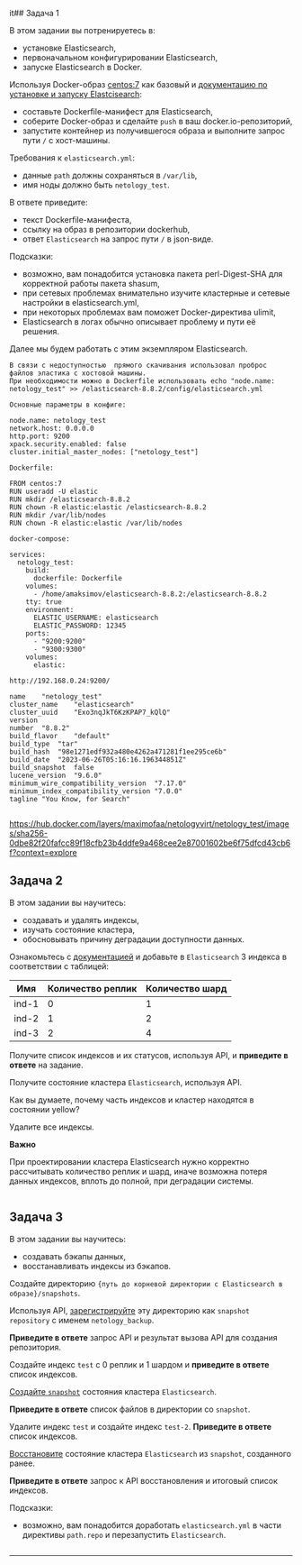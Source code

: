 it## Задача 1

В этом задании вы потренируетесь в:

- установке Elasticsearch,
- первоначальном конфигурировании Elasticsearch,
- запуске Elasticsearch в Docker.

Используя Docker-образ [centos:7](https://hub.docker.com/_/centos) как базовый и 
[документацию по установке и запуску Elastcisearch](https://www.elastic.co/guide/en/elasticsearch/reference/current/targz.html):

- составьте Dockerfile-манифест для Elasticsearch,
- соберите Docker-образ и сделайте `push` в ваш docker.io-репозиторий,
- запустите контейнер из получившегося образа и выполните запрос пути `/` c хост-машины.

Требования к `elasticsearch.yml`:

- данные `path` должны сохраняться в `/var/lib`,
- имя ноды должно быть `netology_test`.

В ответе приведите:

- текст Dockerfile-манифеста,
- ссылку на образ в репозитории dockerhub,
- ответ `Elasticsearch` на запрос пути `/` в json-виде.

Подсказки:

- возможно, вам понадобится установка пакета perl-Digest-SHA для корректной работы пакета shasum,
- при сетевых проблемах внимательно изучите кластерные и сетевые настройки в elasticsearch.yml,
- при некоторых проблемах вам поможет Docker-директива ulimit,
- Elasticsearch в логах обычно описывает проблему и пути её решения.

Далее мы будем работать с этим экземпляром Elasticsearch.

```
В связи с недоступностью  прямого скачивания использовал проброс файлов эластика с хостовой машины.
При необходимости можно в Dockerfile использовать echo "node.name: netology_test" >> /elasticsearch-8.8.2/config/elasticsearch.yml

Основные параметры в конфиге:

node.name: netology_test
network.host: 0.0.0.0
http.port: 9200
xpack.security.enabled: false
cluster.initial_master_nodes: ["netology_test"]

Dockerfile:

FROM centos:7
RUN useradd -U elastic
RUN mkdir /elasticsearch-8.8.2
RUN chown -R elastic:elastic /elasticsearch-8.8.2
RUN mkdir /var/lib/nodes
RUN chown -R elastic:elastic /var/lib/nodes

docker-compose:

services:
  netology_test:
    build:
      dockerfile: Dockerfile
    volumes:
      - /home/amaksimov/elasticsearch-8.8.2:/elasticsearch-8.8.2
    tty: true
    environment:
      ELASTIC_USERNAME: elasticsearch
      ELASTIC_PASSWORD: 12345
    ports:
      - "9200:9200"
      - "9300:9300"
    volumes:
      elastic:

http://192.168.0.24:9200/

name	"netology_test"
cluster_name	"elasticsearch"
cluster_uuid	"Exo3nqJkT6KzKPAP7_kQlQ"
version	
number	"8.8.2"
build_flavor	"default"
build_type	"tar"
build_hash	"98e1271edf932a480e4262a471281f1ee295ce6b"
build_date	"2023-06-26T05:16:16.196344851Z"
build_snapshot	false
lucene_version	"9.6.0"
minimum_wire_compatibility_version	"7.17.0"
minimum_index_compatibility_version	"7.0.0"
tagline	"You Know, for Search"


```
https://hub.docker.com/layers/maximofaa/netologyvirt/netology_test/images/sha256-0dbe82f20fafcc89f18cfb23b4ddfe9a468cee2e87001602be6f75dfcd43cb6f?context=explore

## Задача 2

В этом задании вы научитесь:

- создавать и удалять индексы,
- изучать состояние кластера,
- обосновывать причину деградации доступности данных.

Ознакомьтесь с [документацией](https://www.elastic.co/guide/en/elasticsearch/reference/current/indices-create-index.html) 
и добавьте в `Elasticsearch` 3 индекса в соответствии с таблицей:

| Имя | Количество реплик | Количество шард |
|-----|-------------------|-----------------|
| ind-1| 0 | 1 |
| ind-2 | 1 | 2 |
| ind-3 | 2 | 4 |

Получите список индексов и их статусов, используя API, и **приведите в ответе** на задание.

Получите состояние кластера `Elasticsearch`, используя API.

Как вы думаете, почему часть индексов и кластер находятся в состоянии yellow?

Удалите все индексы.

**Важно**

При проектировании кластера Elasticsearch нужно корректно рассчитывать количество реплик и шард,
иначе возможна потеря данных индексов, вплоть до полной, при деградации системы.

```

```



## Задача 3

В этом задании вы научитесь:

- создавать бэкапы данных,
- восстанавливать индексы из бэкапов.

Создайте директорию `{путь до корневой директории с Elasticsearch в образе}/snapshots`.

Используя API, [зарегистрируйте](https://www.elastic.co/guide/en/elasticsearch/reference/current/snapshots-register-repository.html#snapshots-register-repository) 
эту директорию как `snapshot repository` c именем `netology_backup`.

**Приведите в ответе** запрос API и результат вызова API для создания репозитория.

Создайте индекс `test` с 0 реплик и 1 шардом и **приведите в ответе** список индексов.

[Создайте `snapshot`](https://www.elastic.co/guide/en/elasticsearch/reference/current/snapshots-take-snapshot.html) 
состояния кластера `Elasticsearch`.

**Приведите в ответе** список файлов в директории со `snapshot`.

Удалите индекс `test` и создайте индекс `test-2`. **Приведите в ответе** список индексов.

[Восстановите](https://www.elastic.co/guide/en/elasticsearch/reference/current/snapshots-restore-snapshot.html) состояние
кластера `Elasticsearch` из `snapshot`, созданного ранее. 

**Приведите в ответе** запрос к API восстановления и итоговый список индексов.

Подсказки:

- возможно, вам понадобится доработать `elasticsearch.yml` в части директивы `path.repo` и перезапустить `Elasticsearch`.
```

```



---

